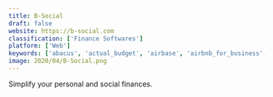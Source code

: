 ```yaml
---
title: B-Social
draft: false 
website: https://b-social.com
classification: ['Finance Softwares']
platform: ['Web']
keywords: ['abacus', 'actual_budget', 'airbase', 'airbnb_for_business', 'bankin', 'egencia', 'expensebot', 'finly', 'fly_cash', 'fuelled', 'fyle_lite', 'paperworks', 'pegg', 'shoeboxed', 'spend_stack', 'taler', 'the_expense_calculator', 'travelperk', 'travelstop', 'traxo', 'trinet_expensecloud', 'xpenditure']
image: 2020/04/B-Social.png
---
```

Simplify your personal and social finances.